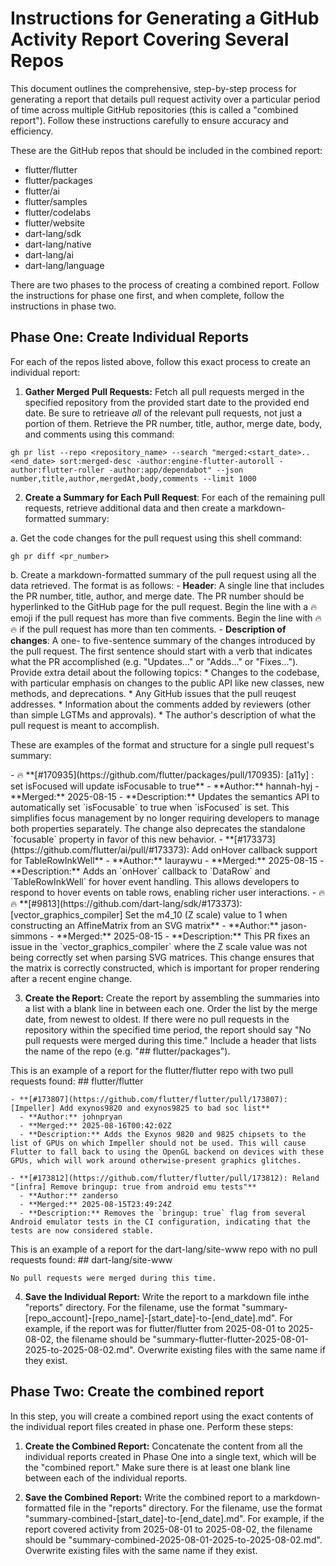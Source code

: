 # Instructions for Generating a GitHub Activity Report Covering Several Repos

This document outlines the comprehensive, step-by-step process for generating a report that details pull request activity over a particular period of time across multiple GitHub repositories (this is called a "combined report"). Follow these instructions carefully to ensure accuracy and efficiency.

These are the GitHub repos that should be included in the combined report:

* flutter/flutter
* flutter/packages
* flutter/ai
* flutter/samples
* flutter/codelabs
* flutter/website
* dart-lang/sdk
* dart-lang/native
* dart-lang/ai
* dart-lang/language

There are two phases to the process of creating a combined report. Follow the instructions for phase one first, and when complete, follow the instructions in phase two.

## Phase One: Create Individual Reports

For each of the repos listed above, follow this exact process to create an individual report:

1. **Gather Merged Pull Requests:** Fetch all pull requests merged in the specified repository from the provided start date to the provided end date. Be sure to retrieave *all* of the relevant pull requests, not just a portion of them. Retrieve the PR number, title, author, merge date, body, and comments using this command:

```shell
gh pr list --repo <repository_name> --search "merged:<start_date>..<end_date> sort:merged-desc -author:engine-flutter-autoroll -author:flutter-roller -author:app/dependabot" --json number,title,author,mergedAt,body,comments --limit 1000
```

2. **Create a Summary for Each Pull Request**: For each of the remaining pull requests, retrieve additional data and then create a markdown-formatted summary:

  a. Get the code changes for the pull request using this shell command:

  ```shell
  gh pr diff <pr_number>
  ```

  b. Create a markdown-formatted summary of the pull request using all the data retrieved. The format is as follows:
    - **Header**: A single line that includes the PR number, title, author, and merge date. The PR number should be hyperlinked to the GitHub page for the pull request. Begin the line with a 🔥 emoji if the pull request has more than five comments.  Begin the line with 🔥🔥 if the pull request has more than ten comments. 
    - **Description of changes**: A one- to five-sentence summary of the changes introduced by the pull request. The first sentence should start with a verb that indicates what the PR accomplished (e.g. "Updates..." or "Adds..." or "Fixes..."). Provide extra detail about the following topics:
      * Changes to the codebase, with particular emphasis on changes to the public API like new classes, new methods, and deprecations.
      * Any GitHub issues that the pull reuqest addresses.
      * Information about the comments added by reviewers (other than simple LGTMs and approvals).
      * The author's description of what the pull request is meant to accomplish.

  These are examples of the format and structure for a single pull request's summary:

  <example>
  - 🔥 **[#170935](https://github.com/flutter/packages/pull/170935): [a11y] : set isFocused will update isFocusable to true**
    - **Author:** hannah-hyj
    - **Merged:** 2025-08-15
    - **Description:** Updates the semantics API to automatically set `isFocusable` to true when `isFocused` is set. This simplifies focus management by no longer requiring developers to manage both properties separately. The change also deprecates the standalone `focusable` property in favor of this new behavior.
  </example>

  <example>
  - **[#173373](https://github.com/flutter/ai/pull/#173373): Add onHover callback support for TableRowInkWell**
    - **Author:** lauraywu
    - **Merged:** 2025-08-15
    - **Description:** Adds an `onHover` callback to `DataRow` and `TableRowInkWell` for hover event handling. This allows developers to respond to hover events on table rows, enabling richer user interactions.
  </example>

  <example>
  - 🔥🔥 **[#9813](https://github.com/dart-lang/sdk/#173373): [vector_graphics_compiler] Set the m4_10 (Z scale) value to 1 when constructing an AffineMatrix from an SVG matrix**
    - **Author:** jason-simmons
    - **Merged:** 2025-08-15
    - **Description:** This PR fixes an issue in the `vector_graphics_compiler` where the Z scale value was not being correctly set when parsing SVG matrices. This change ensures that the matrix is correctly constructed, which is important for proper rendering after a recent engine change.
  </example>

3. **Create the Report:** Create the report by assembling the summaries into a list with a blank line in between each one. Order the list by the merge date, from newest to oldest. If there were no pull requests in the repository within the specified time period, the report should say "No pull requests were merged during this time." Include a header that lists the name of the repo (e.g. "## flutter/packages").

  This is an example of a report for the flutter/flutter repo with two pull requests found:
  <example>
    ## flutter/flutter

    - **[#173807](https://github.com/flutter/flutter/pull/173807): [Impeller] Add exynos9820 and exynos9825 to bad soc list**
      - **Author:** johnpryan
      - **Merged:** 2025-08-16T00:42:02Z
      - **Description:** Adds the Exynos 9820 and 9825 chipsets to the list of GPUs on which Impeller should not be used. This will cause Flutter to fall back to using the OpenGL backend on devices with these GPUs, which will work around otherwise-present graphics glitches.

    - **[#173812](https://github.com/flutter/flutter/pull/173812): Reland "[infra] Remove bringup: true from android emu tests"**
      - **Author:** zanderso
      - **Merged:** 2025-08-15T23:49:24Z
      - **Description:** Removes the `bringup: true` flag from several Android emulator tests in the CI configuration, indicating that the tests are now considered stable.
  </example>

  This is an example of a report for the dart-lang/site-www repo with no pull requests found:
  <example>
    ## dart-lang/site-www

    No pull requests were merged during this time.
  </example>

4. **Save the Individual Report:** Write the report to a markdown file inthe "reports" directory. For the filename, use the format "summary-[repo_account]-[repo_name]-[start_date]-to-[end_date].md". For example, if the report was for flutter/flutter from 2025-08-01 to 2025-08-02, the filename should be "summary-flutter-flutter-2025-08-01-2025-to-2025-08-02.md". Overwrite existing files with the same name if they exist.

## Phase Two: Create the combined report

In this step, you will create a combined report using the exact contents of the individual report files created in phase one. Perform these steps:

1. **Create the Combined Report:** Concatenate the content from all the individual reports created in Phase One into a single text, which will be the "combined report." Make sure there is at least one blank line between each of the individual reports.

2. **Save the Combined Report:** Write the combined report to a markdown-formatted file in the "reports" directory. For the filename, use the format "summary-combined-[start_date]-to-[end_date].md". For example, if the report covered activity from 2025-08-01 to 2025-08-02, the filename should be "summary-combined-2025-08-01-2025-to-2025-08-02.md". Overwrite existing files with the same name if they exist.
